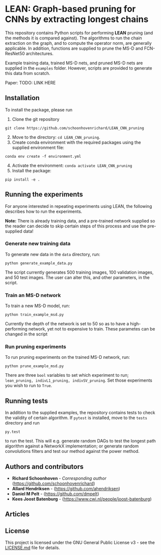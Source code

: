# LEAN: Graph-based pruning for CNNs by extracting longest chains

This repository contains Python scripts for performing **LEAN** pruning (and the methods it is compared against). The algorithms to run the chain extraction on the graph, and to compute the operator norm, are generally applicable. In addition, functions are supplied to prune the MS-D and FCN-ResNet50 architectures.

Example training data, trained MS-D nets, and pruned MS-D nets are supplied in the `examples` folder. However, scripts are provided to generate this data from scratch.

Paper:
TODO: LINK HERE

## Installation
To install the package, please run

1. Clone the git repository
```
git clone https://github.com/schoonhovenrichard/LEAN_CNN_pruning
```
2. Move to the directory: `cd LEAN_CNN_pruning`.
3. Create conda environment with the required packages using the supplied environment file:
```
conda env create -f environment.yml
```
4. Activate the environment: `conda activate LEAN_CNN_pruning`
5. Install the package: 
```
pip install -e .
```

## Running the experiments
For anyone interested in repeating experiments using LEAN, the following describes how to run the experiments. 

**Note:** There is already training data, and a pre-trained network supplied so the reader can decide to skip certain steps of this process and use the pre-supplied data!

### Generate new training data
To generate new data in the `data` directory, run:
```
python generate_example_data.py
```

The script currently generates 500 training images, 100 validation images, and 50 test images. The user can alter this, and other parameters, in the script.

### Train an MS-D network
To train a new MS-D model, run:
```
python train_example_msd.py
```

Currently the depth of the network is set to 50 so as to have a high-performing network, yet not to expensive to train. These parametes can be changed in the script

### Run pruning experiments
To run pruning experiments on the trained MS-D network, run:
```
python prune_example_msd.py
```

There are three `bool` variables to set which experiment to run; `lean_pruning, indivL1_pruning, indivSV_pruning`. Set those experiments you wish to run to `True`.

## Running tests
In addition to the supplied examples, the repository contains tests to check the validity of certain algorithm. If `pytest` is installed, move to the `tests` directory and run
```
py.test
```
to run the test. This will e.g. generate random DAGs to test the longest path algorithm against a NetworkX implementation; or generate random convolutions filters and test our method against the power method.

## Authors and contributors
* **Richard Schoonhoven** - *Corresponding author* (https://github.com/schoonhovenrichard)
* **Allard Hendriksen** - (https://github.com/ahendriksen)
* **Daniel M Pelt** - (https://github.com/dmpelt)
* **Kees Joost Batenburg** - (https://www.cwi.nl/people/joost-batenburg)

## Articles
<!---
<a id="1">[1]</a> 
Thierens, Dirk (2010).
The linkage tree genetic algorithm.
International Conference on Parallel Problem Solving from Nature. Springer, Berlin, Heidelberg, 2010.
-->

## License

This project is licensed under the GNU General Public License v3 - see the [LICENSE.md](LICENSE.md) file for details.
